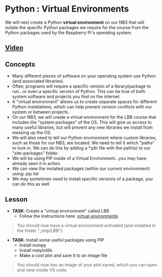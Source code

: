 # Python : Virtual Environments
We will next create a Python **virtual environment** on our NB3 that will isolate the specific Python packages we require for the course from the Python packages used by the Raspberry Pi's operating system.

## [Video](https://vimeo.com/1042637566)

## Concepts
- Many different pieces of software on your operating system use Python (and associated libraries).
- Often, programs will require a specific version of a library/package to run...or even a specific version of Python. This can be true of both system software and projects you find on the internet.
- A "virtual environment" allows us to create separate spaces for different Python installations, which can help prevent version conflicts with our system or between projects.
- On our NB3, we will create a virtual environment for the LBB course that includes the "system packages" of the OS. This will give us access to many useful libraries, but will prevent any new libraries we install from messing up the OS.
- We will also need to tell our Python environment where custom libraries, such as those for our NB3, are located. We need to tell it which "paths" to look in. We can do this by adding a *.pth file with the path(s) to our "site-packages" folder.
- We will be using PIP inside of a Virtual Environment...you may have already seen it in action.
- We can view the installed packages (within our current environment) using: pip list
- We may sometimes need to install specific versions of a package, you can do this as well

## Lesson

- **TASK**: Create a "virtual environment" called LBB
    - Follow the instructions here: [virtual environments](/boxes/python/virtual_environments/README.md)
> You should now have a virtual environment activated (and installed in the folder "_tmp/LBB").

- **TASK**: Install some useful packages using PIP
    - Install numpy
    - Install matplotlib
    - Make a cool plot and save it to an image file
> You should now hav an image of your plot saved, which you can open and view inside VS code.